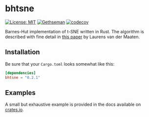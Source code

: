 # bhtsne

[![License: MIT](https://img.shields.io/badge/License-MIT-yellow.svg)](https://opensource.org/licenses/MIT)
[![Gethseman](https://circleci.com/gh/frjnn/bhtsne.svg?style=shield)](https://app.circleci.com/pipelines/github/frjnn/bhtsne)
[![codecov](https://codecov.io/gh/frjnn/bhtsne/branch/master/graph/badge.svg)](https://codecov.io/gh/frjnn/bhtsne)

Barnes-Hut implementation of t-SNE written in Rust. The algorithm is described with fine detail in [this paper](http://lvdmaaten.github.io/publications/papers/JMLR_2014.pdf) by Laurens van der Maaten.

## Installation 

Be sure that your `Cargo.toml` looks somewhat like this:
```toml
[dependencies]
bhtsne = "0.2.1"
```

## Examples

A small but exhaustive example is provided in the docs available on [crates.io](https://crates.io/crates/bhtsne).
